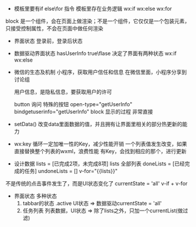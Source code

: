 - 模板里要有if else\for 指令
模板里存在业务逻辑  wx:if  wx:else  wx:for

block 
<view> 是一个组件，会在页面上做渲染；<block>不是一个组件，它仅仅是一个包装元素，只接受控制属性，不会在页面中做任何渲染

- 界面状态  登录前，登录后状态
- 数据驱动界面状态 
    hasUserInfo  true\flase 决定了界面有两种状态 wx:if wx:else

- 微信的生态及机制
    小程序，获取用户信任和信息
    在微信里面，小程序分享到讨论组

    用户信息，是隐私信息，要获取用户的许可

    button 询问 特殊的按钮 open-type="getUserInfo" bindgetuserinfo="getUserInfo"
    block  显示的过程
    非常直接

- setData()
    改变data里面数据的值，并且拥有让界面里相关的部分热更新的能力

- wx:key 
循环一定加唯一性的Key，减少性能开销
一个列表值发生改变，如果直接替换整个列表的wxml，浪费性能
有Key，会找到相应的那个，进行更新

- 设计数据
lists = [已完成2项，未完成8项]
lists 全部列表
doneLists = [已经完成的任务]
undoneLists = []
v-for="{{lists}}"

不是传统的点击事件发生了，而是UI状态变化了
currentState = 'all'
v-if + v-for

- 界面状态
    多种状态
    1. tabbar的状态 .active UI状态  => 数据驱动currentState = 'all'
    2. 任务列表 列表数据，UI状态     => 除了lists之外，只加一个currentList(做过滤)
 
    